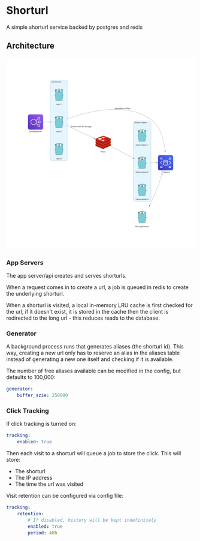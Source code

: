 # Shorturl

A simple shorturl service backed by postgres and redis

## Architecture

![Architecture Diagram](./diagrams/assets/architecture.png)

### App Servers

The app server/api creates and serves shorturls.

When a request comes in to create a url, a  job is queued in redis to create the
underlying shorturl.

When a shorturl is visited, a local in-memory LRU cache is first checked for
the url, if it doesn't exist, it is stored in the cache then the client is
redirected to the long url - this reduces reads to the database.

### Generator

A background process runs that generates aliases (the shorturl id). This way,
creating a new url only has to reserve an alias in the aliases table instead
of generating a new one itself and checking if it is available.

The number of free aliases available can be modified in the config, but defaults
to 100,000:

```yaml
generator:
    buffer_szie: 250000
```

### Click Tracking

If click tracking is turned on:

```yaml
tracking:
    enabled: true
```

Then each visit to a shorturl will queue a job to store the click. This will store:

- The shorturl
- The IP address
- The time the url was visited

Visit retention can be configured via config file:

```yaml
tracking:
    retention:
        # If disabled, history will be kept indefinitely
        enabled: true
        period: 48h
```
